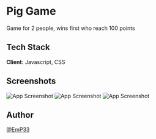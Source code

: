 
# Pig Game

Game for 2 people, wins first who reach 100 points


## Tech Stack

**Client:** Javascript, CSS




## Screenshots

![App Screenshot](https://res.cloudinary.com/dtbemnmn4/image/upload/v1660845331/github/1_yukquh.png)
![App Screenshot](https://res.cloudinary.com/dtbemnmn4/image/upload/v1660845331/github/2_udc826.png)
![App Screenshot](https://res.cloudinary.com/dtbemnmn4/image/upload/v1660845331/github/3_caliwc.png)


## Author

[@EmP33](https://github.com/EmP33)

